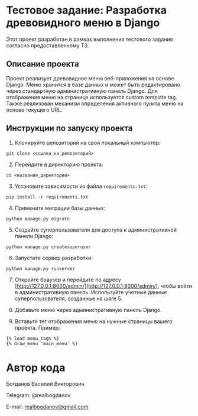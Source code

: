 # Тестовое задание: Разработка древовидного меню в Django

Этот проект разработан в рамках выполнения тестового задания согласно предоставленному ТЗ.

## Описание проекта
Проект реализует древовидное меню веб-приложения на основе Django. Меню хранится в базе данных и может быть редактировано через стандартную административную панель Django. Для отображения меню на странице используется custom template tag. Также реализован механизм определения активного пункта меню на основе текущего URL.

## Инструкции по запуску проекта

1. Клонируйте репозиторий на свой локальный компьютер:

```git clone <ссылка_на_репозиторий>```

2. Перейдите в директорию проекта:

```cd <название_директории>```

3. Установите зависимости из файла `requirements.txt`:

```pip install -r requirements.txt```

4. Примените миграции базы данных:

```python manage.py migrate```

5. Создайте суперпользователя для доступа к административной панели Django:

```python manage.py createsuperuser```

6. Запустите сервер разработки:

```python manage.py runserver```

7. Откройте браузер и перейдите по адресу [http://127.0.0.1:8000/admin/](http://127.0.0.1:8000/admin/), чтобы войти в административную панель. Используйте учетные данные суперпользователя, созданные на шаге 5.

8. Добавьте меню через административную панель Django.

9. Вставьте тег отображения меню на нужные страницы вашего проекта. Пример:

```html
{% load menu_tags %}
{% draw_menu 'main_menu' %}
```
# Автор кода
Богданов Василий Викторович

Telegram: @realbogdanov

E-mail: realbogdanov@gmail.com
